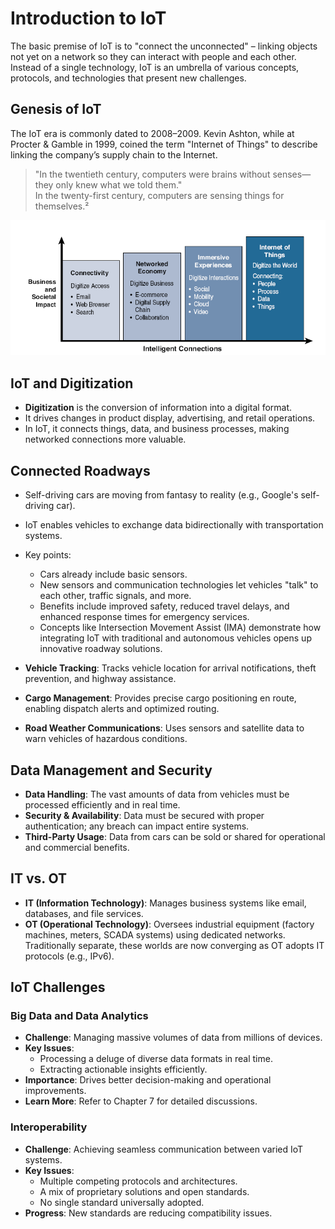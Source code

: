 # Introduction to IoT

The basic premise of IoT is to "connect the unconnected" – linking objects not yet on a network so they can interact with people and each other.  
Instead of a single technology, IoT is an umbrella of various concepts, protocols, and technologies that present new challenges.

## Genesis of IoT

The IoT era is commonly dated to 2008–2009. Kevin Ashton, while at Procter & Gamble in 1999, coined the term "Internet of Things" to describe linking the company’s supply chain to the Internet.

> "In the twentieth century, computers were brains without senses—they only knew what we told them."  
> In the twenty-first century, computers are sensing things for themselves.²

![alt text](<../assets/IOT Connections.png>)

## IoT and Digitization

- **Digitization** is the conversion of information into a digital format.
- It drives changes in product display, advertising, and retail operations.
- In IoT, it connects things, data, and business processes, making networked connections more valuable.

## Connected Roadways

- Self-driving cars are moving from fantasy to reality (e.g., Google's self-driving car).
- IoT enables vehicles to exchange data bidirectionally with transportation systems.
- Key points:

  - Cars already include basic sensors.
  - New sensors and communication technologies let vehicles "talk" to each other, traffic signals, and more.
  - Benefits include improved safety, reduced travel delays, and enhanced response times for emergency services.
  - Concepts like Intersection Movement Assist (IMA) demonstrate how integrating IoT with traditional and autonomous vehicles opens up innovative roadway solutions.

- **Vehicle Tracking**: Tracks vehicle location for arrival notifications, theft prevention, and highway assistance.
- **Cargo Management**: Provides precise cargo positioning en route, enabling dispatch alerts and optimized routing.
- **Road Weather Communications**: Uses sensors and satellite data to warn vehicles of hazardous conditions.

## Data Management and Security

- **Data Handling**: The vast amounts of data from vehicles must be processed efficiently and in real time.
- **Security & Availability**: Data must be secured with proper authentication; any breach can impact entire systems.
- **Third-Party Usage**: Data from cars can be sold or shared for operational and commercial benefits.

## IT vs. OT

- **IT (Information Technology)**: Manages business systems like email, databases, and file services.
- **OT (Operational Technology)**: Oversees industrial equipment (factory machines, meters, SCADA systems) using dedicated networks.  
  Traditionally separate, these worlds are now converging as OT adopts IT protocols (e.g., IPv6).

## IoT Challenges

### Big Data and Data Analytics

- **Challenge**: Managing massive volumes of data from millions of devices.
- **Key Issues**:
  - Processing a deluge of diverse data formats in real time.
  - Extracting actionable insights efficiently.
- **Importance**: Drives better decision-making and operational improvements.
- **Learn More**: Refer to Chapter 7 for detailed discussions.

### Interoperability

- **Challenge**: Achieving seamless communication between varied IoT systems.
- **Key Issues**:
  - Multiple competing protocols and architectures.
  - A mix of proprietary solutions and open standards.
  - No single standard universally adopted.
- **Progress**: New standards are reducing compatibility issues.
